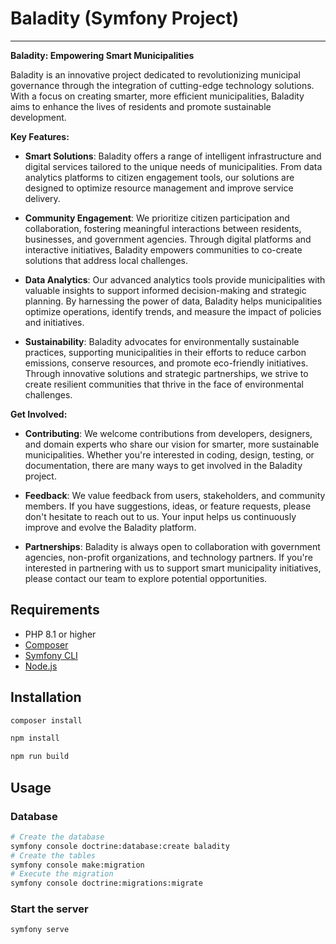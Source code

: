 # Baladity (Symfony Project)

---

**Baladity: Empowering Smart Municipalities**

Baladity is an innovative project dedicated to revolutionizing municipal governance through the integration of cutting-edge technology solutions. With a focus on creating smarter, more efficient municipalities, Baladity aims to enhance the lives of residents and promote sustainable development.

**Key Features:**

- **Smart Solutions**: Baladity offers a range of intelligent infrastructure and digital services tailored to the unique needs of municipalities. From data analytics platforms to citizen engagement tools, our solutions are designed to optimize resource management and improve service delivery.

- **Community Engagement**: We prioritize citizen participation and collaboration, fostering meaningful interactions between residents, businesses, and government agencies. Through digital platforms and interactive initiatives, Baladity empowers communities to co-create solutions that address local challenges.

- **Data Analytics**: Our advanced analytics tools provide municipalities with valuable insights to support informed decision-making and strategic planning. By harnessing the power of data, Baladity helps municipalities optimize operations, identify trends, and measure the impact of policies and initiatives.

- **Sustainability**: Baladity advocates for environmentally sustainable practices, supporting municipalities in their efforts to reduce carbon emissions, conserve resources, and promote eco-friendly initiatives. Through innovative solutions and strategic partnerships, we strive to create resilient communities that thrive in the face of environmental challenges.

**Get Involved:**

- **Contributing**: We welcome contributions from developers, designers, and domain experts who share our vision for smarter, more sustainable municipalities. Whether you're interested in coding, design, testing, or documentation, there are many ways to get involved in the Baladity project.

- **Feedback**: We value feedback from users, stakeholders, and community members. If you have suggestions, ideas, or feature requests, please don't hesitate to reach out to us. Your input helps us continuously improve and evolve the Baladity platform.

- **Partnerships**: Baladity is always open to collaboration with government agencies, non-profit organizations, and technology partners. If you're interested in partnering with us to support smart municipality initiatives, please contact our team to explore potential opportunities.

## Requirements

- PHP 8.1 or higher
- [Composer](https://getcomposer.org/)
- [Symfony CLI](https://symfony.com/download)
- [Node.js](https://nodejs.org/)

## Installation

```bash
composer install
```
```bash
npm install
```
```bash
npm run build
```


## Usage

### Database

```bash
# Create the database
symfony console doctrine:database:create baladity
# Create the tables
symfony console make:migration
# Execute the migration
symfony console doctrine:migrations:migrate
```

### Start the server

```bash
symfony serve
```